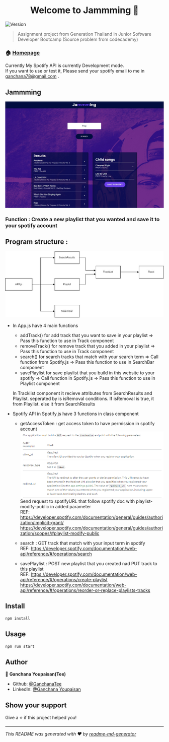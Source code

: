 <h1 align="center">Welcome to Jammming 👋</h1>
<p>
  <img alt="Version" src="https://img.shields.io/badge/version-0.1.0-blue.svg?cacheSeconds=2592000" />
</p>

> Assignment project from Generation Thailand in Junior Software Developer Bootcamp (Source problem from codecademy) 

### 🏠 [Homepage](http://jammming-tee.surge.sh/)
Currently My Spotify API is currently Development mode. <br />
If you want to use or test it, Please send your spotify email to me in ganchana78@gmail.com .

## Jammming
<img src="./src/components/img/jammmingPreview.jpg" alt="not found" title="Jammming preview">

### Function : Create a new playlist that you wanted and save it to your spotify account

## Program structure :
<img src="./src/components/img/jammmingTreeDiagram.jpg" alt="not found" title="Jammming Tree Diagram">

* In App.js have 4 main functions 
  * addTrack() for add track that you want to save in your playlist 
    => Pass this function to use in Track component
  * removeTrack() for remove track that you added in your playlist 
    => Pass this function to use in Track component
  * search() for search tracks that match with your search term 
    => Call function from Spotify.js 
    =>  Pass this function to use in SearchBar component
  * savePlaylist for save playlist that you build in this website to your spotify 
    => Call function in Spotify.js 
    =>  Pass this function to use in Playlist component
  
  In Tracklist component it recieve attributes from SearchResults and Playlist. seperated by is isRemoval conditions.
If isRemoval is true, it from Playlist. else it from SearchResults

* Spotify API in Spotify.js have 3 functions in class component
  * getAccessToken : get access token to have permission in spotify account
    <img src="./src/components/img/getAccessToken.PNG" alt="not found" title="Get Access Token">
    Send request to spotifyURL that follow spotify doc with playlist-modify-public in added parameter <br />
    REF: https://developer.spotify.com/documentation/general/guides/authorization/implicit-grant/
         https://developer.spotify.com/documentation/general/guides/authorization/scopes/#playlist-modify-public

  * search : GET track that match with your input term in spotify <br />
    REF: https://developer.spotify.com/documentation/web-api/reference/#/operations/search

  * savePlaylist : POST new playlist that you created nad PUT track to this playlist <br />
    REF: https://developer.spotify.com/documentation/web-api/reference/#/operations/create-playlist
         https://developer.spotify.com/documentation/web-api/reference/#/operations/reorder-or-replace-playlists-tracks

## Install

```sh
npm install
```

## Usage

```sh
npm run start
```

## Author

👤 **Ganchana Youpaisan(Tee)**

* Github: [@GanchanaTee](https://github.com/GanchanaTee)
* LinkedIn: [@Ganchana Youpaisan](https://www.linkedin.com/in/ganchana-youpaisan-757823166)

## Show your support

Give a ⭐️ if this project helped you!

***
_This README was generated with ❤️ by [readme-md-generator](https://github.com/kefranabg/readme-md-generator)_
